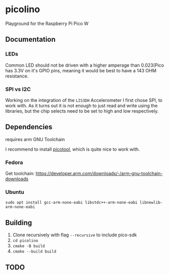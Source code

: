 # picolino

Playground for the Raspberry Pi Pico W

## Documentation

### LEDs

Common LED should not be driven with a higher amperage than 0.023(Pico has 3.3V on it's GPIO pins,
meaning it would be best to have a 143 OHM resistance.

### SPI vs I2C

Working on the integration of the `LIS3DH` Accelerometer I first chose SPI, to work with. As it turns out
it is not enough to just read and write using the libraries, but the chip selects need to be set to high and
low respectively.

## Dependencies

requires arm GNU Toolchain

I recommend to install [picotool](https://github.com/raspberrypi/picotool), which is quite nice to
work with.

### Fedora

Get toolchain: https://developer.arm.com/downloads/-/arm-gnu-toolchain-downloads

### Ubuntu

`sudo apt install gcc-arm-none-eabi libstdc++-arm-none-eabi libnewlib-arm-none-eabi`

## Building

1. Clone recursively with flag `--recursive` to include pico-sdk
2. `cd picolino`
3. `cmake -B build`
5. `cmake --build build`

## TODO
